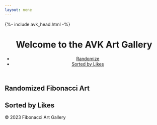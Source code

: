 ```yaml
---
layout: none
---
```


{%- include avk_head.html -%}

<html lang="en">

<head>
    <meta charset="UTF-8">
    <meta name="viewport" content="width=device-width, initial-scale=1.0">
    <title>Fibonacci Art Gallery</title>
    <script src="sort.js" defer></script>
</head>

<body>
    <header>
        <h1>Welcome to the AVK Art Gallery</h1>
        <nav>
            <ul>
                <li><a href="#randomize">Randomize</a></li>
                <li><a href="#sorted-by-likes">Sorted by Likes</a></li>
            </ul>
        </nav>
    </header>
    <main>
        <section id="original">
            <h2>Randomized Fibonacci Art</h2>
            <div class="art-gallery">
                <!-- Art pieces generated through Java backend -->
                <!-- Display original art here -->
            </div>
        </section>
        <section id="sorted-by-likes">
            <h2>Sorted by Likes</h2>
            <div class="art-gallery" id="likesGallery">
                <!-- Art pieces sorted by likes -->
                <!-- Display sorted art here -->
            </div>
        </section>
    </main>
    <footer>
        <p>&copy; 2023 Fibonacci Art Gallery</p>
    </footer>
</body>

</html>